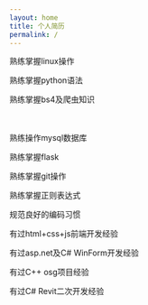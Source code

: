 ```yaml
---
layout: home
title: 个人简历
permalink: /
---
```


熟练掌握linux操作

熟练掌握python语法

熟练掌握bs4及爬虫知识
  
<br/><br/>
熟练操作mysql数据库

熟练掌握flask

熟练掌握git操作

熟练掌握正则表达式

  

规范良好的编码习惯

  

有过html+css+js前端开发经验

有过asp.net及C# WinForm开发经验

有过C++ osg项目经验

有过C# Revit二次开发经验
